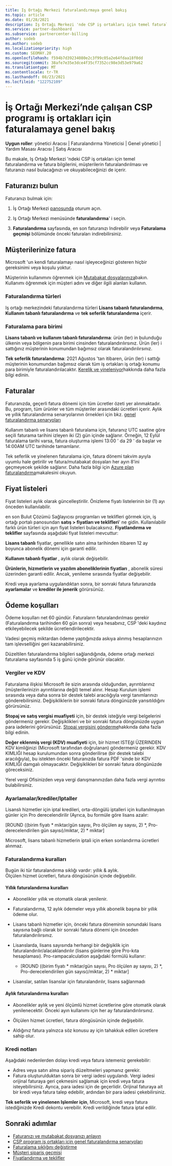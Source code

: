 ```yaml
---
title: Iş Ortağı Merkezi faturalandırmaya genel bakış
ms.topic: article
ms.date: 01/28/2021
description: Iş Ortağı Merkezi 'nde CSP iş ortakları için temel faturalandırma ve fatura bilgilerini öğrenin. Müşterilerin faturalandırılma ve faturanızı nasıl bulacağınızı ve okuyabileceğinizi içerir.
ms.service: partner-dashboard
ms.subservice: partnercenter-billing
author: sodeb
ms.author: sodeb
ms.localizationpriority: high
ms.custom: SEOMAY.20
ms.openlocfilehash: f594b7d39234080e2c3f99c05a2e64fdaa18f0dd
ms.sourcegitcommit: 38afe7e35e3dce4f35cf7352cc98e3d53e979a62
ms.translationtype: MT
ms.contentlocale: tr-TR
ms.lasthandoff: 08/23/2021
ms.locfileid: "122752109"
---
```

# <a name="billing-overview-for-csp-program-partners-working-in-partner-center"></a>İş Ortağı Merkezi’nde çalışan CSP programı iş ortakları için faturalamaya genel bakış 

**Uygun roller**: yönetici Aracısı | Faturalandırma Yöneticisi | Genel yönetici | Yardım Masası Aracısı | Satış Aracısı

Bu makale, Iş Ortağı Merkezi 'ndeki CSP iş ortakları için temel faturalandırma ve fatura bilgilerini, müşterilerin faturalandırılması ve faturanızı nasıl bulacağınızı ve okuyabileceğinizi de içerir.


## <a name="find-your-bill"></a>Faturanızı bulun

Faturanızı bulmak için:

1. İş Ortağı Merkezi [panosunda](https://partner.microsoft.com/dashboard/home) oturum açın.

2. Iş Ortağı Merkezi menüsünde **faturalandırma**' i seçin.

3. **Faturalandırma** sayfasında, en son faturanızı Indirebilir veya **Faturalama geçmişi** bölümünde önceki faturaları indirebilirsiniz.

## <a name="bill-your-customers"></a>Müşterilerinize fatura

Microsoft 'un kendi faturalamayı nasıl işleyeceğinizi gösteren hiçbir gereksinimi veya koşulu yoktur.

Müşterinin kullanımını öğrenmek için [Mutabakat dosyalarınıza](#find-your-bill)bakın. Kullanımı öğrenmek için müşteri adını ve diğer ilgili alanları kullanın.

### <a name="billing-types"></a>Faturalandırma türleri

Iş ortağı merkezindeki faturalandırma türleri **Lisans tabanlı faturalandırma**, **Kullanım tabanlı faturalandırma** ve **tek seferlik faturalandırma** içerir. 

### <a name="billing-currency"></a>Faturalama para birimi

**Lisans tabanlı ve kullanım tabanlı faturalandırma**: ürün (ler) in bulunduğu ülkenin veya bölgenin para birimi cinsinden faturalandırılırsınız. Ürün (ler) i sattığınız müşterinin konumundan bağımsız olarak faturalandırılırsınız.

**Tek seferlik faturalandırma**: 2021 Ağustos 'tan itibaren, ürün (ler) i sattığı müşterinin konumundan bağımsız olarak tüm iş ortakları iş ortağı konumu para birimiyle faturalandırılacaktır. [Kerelik ve yineleniyor](azure-plan-billing.md)hakkında daha fazla bilgi edinin. 

## <a name="invoices"></a>Faturalar

Faturanızda, geçerli fatura dönemi için tüm ücretler özeti yer alınmaktadır. Bu, program, tüm ürünler ve tüm müşteriler arasındaki ücretleri içerir. Aylık ve yıllık faturalandırma senaryolarının örnekleri için bkz. [genel faturalandırma senaryoları](common-billing-scenarios.md)

Kullanım tabanlı ve lisans tabanlı faturalama için, faturanız UTC saatine göre seçili faturama tarihini izleyen iki (2) gün içinde sağlanır. Örneğin, 12 Eylül faturalama tarihi varsa, fatura oluşturma işlemi 13:00 ' da 29 ' da başlar ve 14:00AM UTC tarihinde tamamlanır. 

Tek seferlik ve yinelenen faturalama için, fatura dönemi takvim ayıyla uyumlu hale getirilir ve fatura/mutabakat dosyaları her ayın 8’ini geçmeyecek şekilde sağlanır. Daha fazla bilgi için [Azure plan faturalandırma](azure-plan-billing.md)makalesini okuyun. 

## <a name="price-lists"></a>Fiyat listeleri

Fiyat listeleri aylık olarak güncelleştirilir. Önizleme fiyatı listelerinin bir (1) ayı önceden kullanılabilir.

en son Bulut Çözümü Sağlayıcısı programları ve teklifleri görmek için, iş ortağı portalı panosundan **satış > fiyatları ve teklifleri**' ne gidin. Kullanılabilir farklı ürün türleri için ayrı fiyat listeleri bulacaksınız. **Fiyatlandırma ve teklifler** sayfasında aşağıdaki fiyat listeleri mevcuttur:

**Lisans tabanlı** fiyatlar, genellikle satın alma tarihinden itibaren 12 ay boyunca abonelik dönemi için garanti edilir. 

**Kullanım tabanlı fiyatlar** , aylık olarak değişebilir.

**Ürünlerin, hizmetlerin ve yazılım aboneliklerinin fiyatları** , abonelik süresi üzerinden garanti edilir. Ancak, yenileme sırasında fiyatlar değişebilir.

Kredi veya ayarlama uygulandıktan sonra, bir sonraki fatura faturanızda **ayarlamalar** ve **krediler ile jenerik** görürsünüz.

## <a name="payment-terms"></a>Ödeme koşulları

Ödeme koşulları net 60 gündür. Faturaların faturalandırılması gerekir (Faturalandırma tarihinden 60 gün sonra) veya hesabınız, CSP 'deki kaydınız etkileyebilecek şekilde ücretlendirilecektir. 

Vadesi geçmiş miktardan ödeme yaptığınızda askıya alınmış hesaplarınızın tam işlevselliğini geri kazanabilirsiniz.

Düzeltilen faturalandırma bilgileri sağlandığında, ödeme ortağı merkezi faturalama sayfasında 5 iş günü içinde görünür olacaktır.

### <a name="taxes-and-vat"></a>Vergiler ve KDV

Faturalama ilişkisi Microsoft ile sizin arasında olduğundan, ayrıntılarınız (müşterilerinizin ayrıntılarına değil) temel alınır. Hesap Kurulum işlemi sırasında veya daha sonra bir destek talebi aracılığıyla vergi tanımlarınızı gönderebilirsiniz. Değişikliklerin bir sonraki fatura döngünüzde yansıtıldığını görürsünüz.

**Stopaj ve satış vergisi muafiyeti** için, bir destek isteğiyle vergi belgelerini göndermeniz gerekir. Değişiklikleri ve bir sonraki fatura döngünüzde uygun para iadelerini görürsünüz. [Stopaj vergisini gönderme](withholding-tax-credit-form.md)hakkında daha fazla bilgi edinin. 

**Değer eklenmiş vergi (KDV) muafiyeti** için, bir hizmet ISTEğI ÜZERINDEN KDV kimliğinizi (Microsoft tarafından doğrulanan) göndermeniz gerekir.  KDV KIMLIĞI hesap kurulumundan sonra gönderilirse (bir destek talebi aracılığıyla), bu istekten önceki faturanızda fatura PDF 'sinde bir KDV KIMLIĞI damgalı olmayacaktır. Değişiklikleri bir sonraki fatura döngünüzde göreceksiniz.

Yerel vergi Ofisinizden veya vergi danışmanınızdan daha fazla vergi ayrıntısı bulabilirsiniz.

### <a name="adjustmentscreditscancellations"></a>Ayarlamalar/krediler/Iptaller

Lisanslı hizmetler için iptal kredileri, orta-döngülü iptalleri için kullanılmayan günler için Pro derecelendirilir (Ayrıca, bu formüle göre lisans azalır:

[ROUND ((birim fiyatı * miktar/gün sayısı, Pro ölçülen ay sayısı, 2) *, Pro-derecelendirilen gün sayısı)/miktar, 2) * miktar] 

Microsoft, lisans tabanlı hizmetlerin iptali için erken sonlandırma ücretleri alınmaz.

### <a name="billing-rules"></a>Faturalandırma kuralları

Bugün iki tür faturalandırma sıklığı vardır: yıllık & aylık.  
Ölçülen hizmet ücretleri, fatura döngüsünün içinde değişebilir.

#### <a name="annual-billing-rules"></a>Yıllık faturalandırma kuralları 

- Abonelikler yıllık ve otomatik olarak yenilenir.  

- Faturalandırma, 12 aylık ödemeler veya yıllık abonelik başına bir yıllık ödeme olur. 

- Lisans tabanlı hizmetler için, önceki fatura döneminin sonundaki lisans sayısına bağlı olarak bir sonraki fatura dönemi için önceden faturalandırılırsınız. 

- Lisanslarda, lisans sayısında herhangi bir değişiklik için faturalandırılır/alacaklandırılır (lisans günlerine göre Pro-kıta hesaplaması). Pro-rampacalculation aşağıdaki formülü kullanır: 

  - [ROUND ((birim fiyatı * miktar/gün sayısı, Pro ölçülen ay sayısı, 2) *, Pro-derecelendirilen gün sayısı)/miktar, 2) * miktar] 

- Lisanslar, satılan lisanslar için faturalandırılır, lisans sağlanmadı 

#### <a name="monthly-billing-rules"></a>Aylık faturalandırma kuralları 

- Abonelikler aylık ve yeni ölçümlü hizmet ücretlerine göre otomatik olarak yenilenecektir. Önceki ayın kullanımı için her ay faturalandırılırsınız. 

- Ölçülen hizmet ücretleri, fatura döngüsünün içinde değişebilir. 

- Aldığınız fatura yalnızca söz konusu ay için tahakkuk edilen ücretlere sahip olur. 


### <a name="credit-notes"></a>Kredi notları

Aşağıdaki nedenlerden dolayı kredi veya fatura istemeniz gerekebilir:

- Adres veya satın alma sipariş düzeltmeleri yapmanız gerekir.
- Fatura oluşturulduktan sonra bir vergi iadesi uygulandı. Vergi iadesi orijinal faturaya geri çekmesini sağlamak için kredi veya fatura isteyebilirsiniz. Ayrıca, para iadesi için de geçerlidir. Orijinal faturaya ait bir kredi veya fatura talep edebilir, ardından bir para iadesi çekebilirsiniz.

**Tek seferlik ve yinelenen Işlemler için**, Microsoft, kredi veya fatura istediğinizde Kredi dekontu verebilir. Kredi verildiğinde fatura iptal edilir. 

## <a name="next-steps"></a>Sonraki adımlar

- [Faturanızı ve mutabakat dosyanızı anlayın](read-your-bill.md)
- [CSP program iş ortakları için genel faturalandırma senaryoları](common-billing-scenarios.md)
- [Faturalama sıklığını değiştirme](common-billing-scenarios.md)
- [Müşteri sipariş geçmişi](csp-offers.md) 
- [Fiyatlandırma ve teklifler](pricing-and-offers.md)
